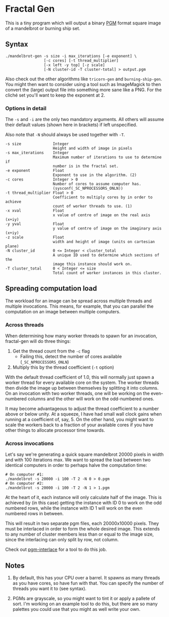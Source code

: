 # Fractal Gen
This is a tiny program which will output a binary [PGM](https://wikipedia.org/wiki/Netpbm_format#PGM_example) format square image of a mandelbrot or burning ship set.


## Syntax

	./mandelbrot-gen -s size -i max_iterations [-e exponent] \
	                 [-c cores] [-t thread_multiplier]
	                 [-x left -y top] [-z scale]
	                 [-N cluster-id -T cluster-total] > output.pgm

Also check out the other algorithms like `tricorn-gen` and `burning-ship-gen`.
You might then want to consider using a tool such as ImageMagick to then
convert the (large) output file into something more sane like a PNG.
For the cliché set you'll want to keep the exponent at 2.


### Options in detail

The `-s` and `-i` are the only two mandatory arguments. All others will assume
their default values (shown here in brackets) if left unspecified.

Also note that `-N` should always be used together with `-T`.

	-s size              Integer
	                     Height and width of image in pixels
	-s max_iterations    Integer
	                     Maximum number of iterations to use to determine if
	                     number is in the fractal set.
	-e exponent          Float
	                     Exponent to use in the algorithm. (2)
	-c cores             Integer > 0
	                     Number of cores to assume computer has.
	                     (sysconf(_SC_NPROCESSORS_ONLN))
	-t thread_multiplier Float > 0
	                     Coefficient to multiply cores by in order to achieve
	                     count of worker threads to use. (1)
	-x xval              Float
	                     x value of centre of image on the real axis (x+iy)
	-y yval              Float
	                     y value of centre of image on the imaginary axis (x+iy)
	-z scale             Float
	                     width and height of image (units on cartesian plane)
	-N cluster_id        0 <= Integer < cluster_total
	                     A unique ID used to determine which sections of the
	                     image this instance should work on.
	-T cluster_total     0 < Integer <= size
	                     Total count of worker instances in this cluster.


## Spreading computation load

The workload for an image can be spread across multiple threads and multiple
invocations. This means, for example, that you can parallel the computation
on an image between multiple computers.


### Across threads

When determining how many worker threads to spawn for an invocation,
fractal-gen will do three things:

1. Get the thread count from the `-c` flag
	* Failing this, detect the number of cores available (`_SC_NPROCESSORS_ONLN`)
3. Multiply this by the thread coefficient (`-t` option)

With the default thread coefficient of 1.0, this will normally just spawn
a worker thread for every available core on the system. The worker threads
then divide the image up between themselves by splitting it into columns.
On an invocation with two worker threads, one will be working on the
even-numbered columns and the other will work on the odd-numbered ones.

It may become advantageous to adjust the thread coefficient to a number above
or below unity. At a squeeze, I have had small wall clock gains when running
at a coefficient of, say, 5. On the other hand, you might want to scale the
workers back to a fraction of your available cores if you have other things
to allocate processor time towards.


### Across invocations

Let's say we're generating a quick square mandelbrot 20000 pixels in width and
with 100 iterations max. We want to spread the load between two identical
computers in order to perhaps halve the computation time:

	# On computer #1:
	./mandelbrot -s 20000 -i 100 -T 2 -N 0 > 0.pgm
	# On computer #2:
	./mandelbrot -s 20000 -i 100 -T 2 -N 1 > 1.pgm

At the heart of it, each instance will only calculate half of the image. This
is achieved by (in this case) getting the instance with ID 0 to work on
the odd numbered rows, while the instance with ID 1 will work on the even
numbered rows in between.

This will result in two separate pgm files, each 20000x10000 pixels.
They must be interlaced in order to form the whole desired image.
This extends to any number of cluster members less than or equal to the image
size, since the interlacing can only split by row, not column.

Check out [pgm-interlace][pgm-interlace] for a tool to do this job.

## Notes

1. By default, this has your CPU over a barrel.
   It spawns as many threads as you have cores, so have fun with that.
   You can specify the number of threads you want it to (see syntax).

2. PGMs are grayscale, so you might want to tint it or apply a pallete of sort.
   I'm working on an example tool to do this, but there are so many palettes
   you could use that you might as well write your own.

[pgm-interlace]: https://github.com/phillid/pgm-interlace/
